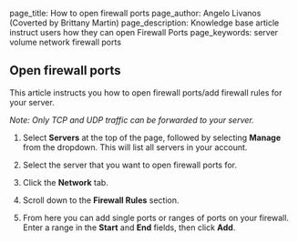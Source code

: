 page_title:       How to open firewall ports
page_author:      Angelo Livanos (Coverted by Brittany Martin)
page_description: Knowledge base article instruct users how they can open Firewall Ports 
page_keywords:    server volume network firewall ports

## Open firewall ports

This article instructs you how to open firewall ports/add firewall rules for your server.

_Note: Only TCP and UDP traffic can be forwarded to your server._

1. Select __Servers__ at the top of the page, followed by selecting __Manage__ from the dropdown. This will list all servers in your account.

2. Select the server that you want to open firewall ports for.

3. Click the __Network__ tab.

4. Scroll down to the __Firewall Rules__ section.

5. From here you can add single ports or ranges of ports on your firewall. Enter a range in the __Start__ and __End__ fields, then click __Add__.
